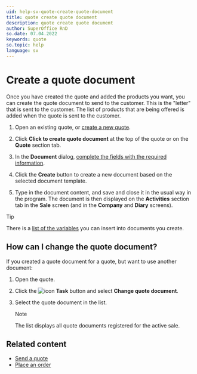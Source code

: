 ```yaml
---
uid: help-sv-quote-create-quote-document
title: quote create quote document
description: quote create quote document
author: SuperOffice RnD
so.date: 07.04.2022
keywords: quote
so.topic: help
language: sv
---
```


# Create a quote document

Once you have created the quote and added the products you want, you can create the quote document to send to the customer. This is the "letter" that is sent to the customer. The list of products that are being offered is added when the quote is sent to the customer.

1. Open an existing quote, or [create a new quote][1].

2. Click **Click to create quote document** at the top of the quote or on the **Quote** section tab.

3. In the **Document** dialog, [complete the fields with the required information][2].

4. Click the **Create** button to create a new document based on the selected document template.

5. Type in the document content, and save and close it in the usual way in the program. The document is then displayed on the **Activities** section tab in the **Sale** screen (and in the **Company** and **Diary** screens).

> [!TIP]
> There is a [list of the variables][3] you can insert into documents you create.

## How can I change the quote document?

If you created a quote document for a quote, but want to use another document:

1. Open the quote.

2. Click the ![icon][img1] **Task** button and select **Change quote document**.

3. Select the quote document in the list.

    > [!NOTE]
    > The list displays all quote documents registered for the active sale.

## Related content

* [Send a quote][4]
* [Place an order][5]

<!-- Referenced links -->
[1]: create.md
[2]: ../../document/learn/screen/index.md
[3]: ../../document/learn/template-variables.md
[4]: send.md
[5]: create-order.md

<!-- Referenced images -->
[img1]: ../../../media/icons/btn-menu.png

